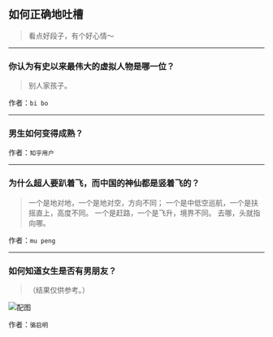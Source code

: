 ## 如何正确地吐槽

> 看点好段子，有个好心情～


 
---

### 你认为有史以来最伟大的虚拟人物是哪一位？

> 别人家孩子。


作者：`bi bo`

---

### 男生如何变得成熟？

> 


作者：`知乎用户`

---

### 为什么超人要趴着飞，而中国的神仙都是竖着飞的？

> 一个是地对地，一个是地对空，方向不同；
> 一个是中低空巡航，一个是扶摇直上，高度不同。
> 一个是赶路，一个是飞升，境界不同。
> 去哪，头就指向哪。


作者：`mu peng`

---

### 如何知道女生是否有男朋友？

> （结果仅供参考。）



![配图](http://pic1.zhimg.com/6665480c0652004e354fc66f0130f336_b.jpg)


作者：`骆启明`